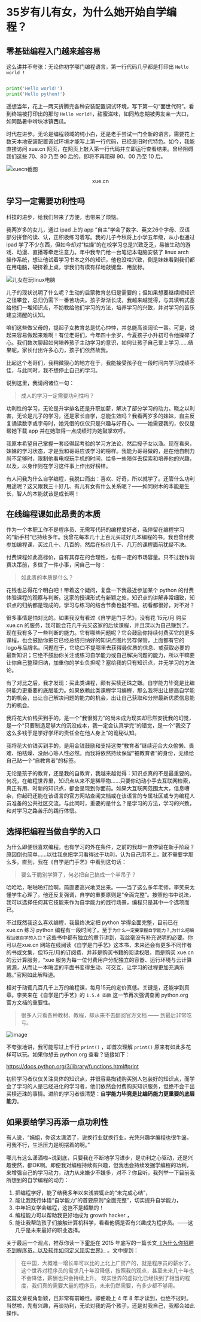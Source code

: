 # 35岁有儿有女，为什么她开始自学编程？

## 零基础编程入门越来越容易

这么讲并不夸张：无论你初学哪门编程语言，第一行代码几乎都是打印出 `Hello world !`

```python

print('Hello world!')
print('Hello python!')

```

遥想当年，花上一两天折腾完各种安装配置调试环境，写下第一句“面世代码”。看到终端被打印出的那句 `Hello world!`，甜蜜滋味，如同热恋期被男友亲一大口，如同酷暑中啃块冰镇西瓜。

时代在进步。无论是编程领域的纯小白，还是老手尝试一门全新的语言，需要花上数天本地安装配置调试环境才能写上第一行代码，已经是旧时代特色。如今，我能直接访问 xue.cn 网页，在网页上敲入第一行代码并立即运行查看结果。曾经阻碍我们这些 70、80 乃至 90 后的，即将不再阻碍 90、00 乃至 10 后。

![xuecn截图](https://user-images.githubusercontent.com/31027645/62353399-2cc12a00-b53d-11e9-94e6-a575740ec1fc.png)

<center> xue.cn  </center>

## 学习一定需要功利性吗

科技的进步，给我们带来了方便，也带来了烦恼。

我两岁多的女儿，通过 ipad 上的 app “自主”学会了数字、英文26个字母、汉语部分拼音的读、认，正积极练习着写。我的儿子今秋将上小学五年级，从小也通过 ipad 学了不少东西，但如今却对“枯燥”的在校学习总是兴致乏乏，易被生动的游戏、动漫、直播等牵走注意力。年中我专门给一台笔记本电脑安装了 linux arch 操作系统，想让他试着学习书本之外的知识，他也没啥兴致，倒是妹妹看到我们都在用电脑，硬挤着上桌，学我们有模有样地敲键盘、用鼠标。

![儿女在玩linux电脑](https://user-images.githubusercontent.com/31027645/62419506-34570f00-b6b4-11e9-846c-09b0ef6b0eb9.jpg)

儿子的现状说明了什么呢？生动的启蒙教育总归是需要的；但如果想要继续顺知识之径攀登，总归仍需下一番苦功夫。孩子渐渐长成，我越来越觉得，与其填鸭式塞给他们一堆知识点，不妨教给他们学习的方法，培养学习的兴致，并对学习的苦乐建立清醒的认知。

咱们这些做父母的，提起子女教育总是忧心忡忡，并总能高谈阔论一番。可是，说起来容易做起来难啊！有位老哥们，今年四十余岁，今夏孩子小升初可令他操碎了心。我们数次聊起如何培养孩子主动学习的意识，如何让孩子自己爱上学习……结果呢，家长付出许多心力，孩子们依然故我。

比起这个老哥们，我稍微狠心的地方在于，我能接受孩子在一段时间内学习成绩不佳，与此同时，我不想停止自己的学习。

说到这里，我请问诸位一句：
> 成人的学习一定需要功利性吗？

功利性的学习，无论是升学排名还是升职加薪，解决了部分学习的动力。晓之以利害，无论是儿子的学习，还是家长自学，总能生效吗？我看两岁多的妹妹，自主反复诵读数字或字母时，她凭借的仅仅只是兴趣与好奇心。——她需要我的，仅仅是帮她下载 app 并在她取得一点成绩时为她鼓掌欢呼。

我原本希望自己掌握一套经得起考验的学习方法论，然后授子女以渔。现在看来，妹妹的学习状态，才是我和哥哥应该学习的榜样。我能为哥哥做的，是在他自制力尚不足够时，限制他看电视玩手机的时间，给多一些陪伴去探索和培养他的兴趣，以及，以身作则在学习这件事上作出好榜样。

有人问我为什么自学编程，我脱口而出：喜欢、好奇，所以就学了。还管什么功利用途呢？这又跟我三十好几、有儿有女有什么关系呢？——如同树木的本能是生长，智人的本能就该是成长啊！

## 在线编程课如此昂贵的本质

作为一个本职工作不是程序员、无需写代码的编程爱好者，我停留在编程学习的“新手村”已持续多年。我曾花每本几十上百元买过好几本编程的书。我也曾付费参加编程课，买过几十、几百的，然后在标价几千、几万的课程面前犹疑不决。

付费课程如此高标价，自有其存在的合理性，也有一定的市场容量。只不过我作消费决策前，多做了一件小事，问自己一句：

> 如此贵的本质是什么？

花钱也总得花个明白吧！带着这个疑问，复盘一下我最近参加某个 python 的付费体验课程的观察与判断。这家的授课形式有新颖之处，知识点的讲解非常细致，知识点的归纳都是现成的，学习与练习的结合节奏也挺不错。初看都很好，对不对？

很多事情是怕对比的。如果我没有看过《自学是门手艺》，没有花 15元/月 购买 xue.cn 的服务，我可能会花几千元买这家的后续课程，并且深以为自己赚到了。现在我有多了一些判断的能力。它有哪些问题呢？它会鼓励你持续付费买它的更多课程，也会鼓励你把它已经总结归纳好的知识点图片另存保管，上面都有它的logo与品牌名。问题在于，它绝口不提哪里去获得最优质的信息、或获取必要的最新知识；它绝不鼓励你关注或练习自学能力或自己解决问题的能力，所以干嘛要让你自己整理归纳，加重你的学业负担呢？塞给我的只有知识点，并无学习的方法论。

有了对比之后，我才发现：买此类课程，颇有买椟还珠之嫌。自学能力毕竟是比编码能力更重要的底层能力。如果依赖此类课程学习编程，那么我将出让提高自学能力的机会，出让自己解决问题的能力的机会，出让自己获取和分辨最新优质信息能力的机会。

我将花大价钱买到手的，是一个“我很努力”的尚未成为现实却已然安抚我的幻觉，是一个“只要制造足够大的沉没成本，我一定会认真学完”的错觉，是一个“我交了这么多钱于是学好学坏的责任全在他人身上”的诡秘认知。

我将花大价钱买到手的，是用金钱鼓励和支持这类“教育者”继续迎合大众偷懒、畏难、怕枯燥、没耐心等人性必然。而我将依然持续保留“被教育者”的身份，无缘给自己贴一个“自教育者”的标签。

无论是孩子的教育，还是我的自教育，我越来越觉得：知识点真的不是最重要的。何况，在编程世界里，知识点从来不是稀罕物……只要你动动小手去互联网检索，真正有用、时新的知识点，都会呈现到你面前。如果大互联网范围太大，信息嘈杂，你起码还能在该语言的官方网站查阅文档或在该语言的专属社区或专为编程人员准备的公共社区交流。与此同时，重要的是什么？是学习的方法，学习的兴致，和对学习之路苦乐的践行体悟。

## 选择把编程当做自学的入口

为什么即便很喜欢编程，也有学习的外在条件，之前的我却一直停留在新手阶段？原因倒也简单……以往我总把学习看得过于功利，认为自己用不上，就不需要学那么多。直到，我在《自学是门手艺》中看到这句话：

> 要么干脆别学算了，何必把自己搞成一个半吊子？

哈哈哈，啪啪啪打脸啊，简直要高兴地哭出来。——当了这么多年老师，李笑来太懂学生心理了。他还反复强调，自学的重要原则是“全面完整”。按照他书中说法，我可以选择任何其它技能来作为自学能力的践行场景，编程只是其中一个选项而已。

不过既然我这么喜欢编程，我最终决定把 python 学得全面完整，目前已在 xue.cn 练习 python 编程有一段时间了。至于`为什么一定要掌握自学能力？`,`为什么把编程当做自学的入口？`这些书中都有独立的章节讲到，我丝毫没有补充说明的必要。你可以在xue.cn 网站在线阅读《自学是门手艺》这本书，未来还会有更多不同作者的书或文集，但15元/月的订阅费，并非是购买书籍的阅读权限，而是购买 xue.cn 的云计算服务，“xue 服务为每一位付费用户分配独立的容器、运行环境与云计算资源，从而让一本晦涩的平面书变得生动、可交互，让学习的过程更加充满乐趣。”官网如此解释道。

相对于动辄几百几千上万的编程课，每月15元的定价真低。关键是，还能学到真章。李笑来在《自学是门手艺》的 `1.5.4 函数` 这一节再次强调查阅 python.org 官方文档的重要性。

> 很多人只看各种教材、教程，却从来不去翻阅官方文档 —— 到最后非常吃亏。

![image](https://user-images.githubusercontent.com/31027645/62420113-b6990080-b6bf-11e9-9de7-9a32575a26bd.png)

不夸张地讲，我可能写过上千行 `print()` ，却首次理解 `print()` 原来有如此多花样可以玩。如果你想去 python.org 查看？链接如下：

https://docs.python.org/3/library/functions.html#print


初阶学习者仅仅关注具体的知识点，并很容易掏钱购买别人包装好的知识点，而学会了学习的人是已经进化的学习者，他们依然会付费购买知识服务，但绝不会干出买椟还珠的事情。进阶的学习者很清楚：**自学能力毕竟是比编码能力更重要的底层能力**。

## 如果要给学习再添一点功利性

有人说，“娟姐，你这太潇洒了，说换行业就换行业，光凭兴趣学编程也很牛逼，可我不行，生活压力是明摆着的啊。”

哪儿有这么潇洒啦~说到底，只要我在不断地学习进步，是功利之心驱动，还是兴趣使然，都OK啊。即便我对编程持续有兴趣，但我也会持续发掘学编程的功利，来增强自己的学习动力，动力从来嫌少不嫌多，对不？你且听，我列举一下目前我所想到的自学编程的动力：
1) 把编程学好，能了结我多年以来浅尝辄止的“未完成心结”，
2) 能让我践行体悟“自学能力”的首要原则“全面完整”，切实提升自学能力，
3) 中年妇女学会编程，这岂不是超酷的！
4) 编程能力可以帮助我更好地成为 growth hacker ，
5) 能让我帮助孩子们接触计算机科学，看看他俩是否有兴趣成为程序员。——这几乎是未来最好的职业选择。

关于最后一个观点，推荐你读一下[霍炬](https://github.com/virushuo)在 2015 年底写的一篇长文[《为什么你招聘不到程序员，以及软件如何定义现实世界》](https://mp.weixin.qq.com/s/mmW_oyupSpNZ-jPf0JJLkA) 。文中提到：
> 在中国，大概唯一增长率可以比的上北上广房产的，就是程序员的薪水了。
> 这个世界对程序员的需求几十年没降低，按照我的观点，甚至未来几十年也不会降低，薪酬也只会持续上升。
> 现实世界的虚拟化已经快到了相当的程度，我们真的需要大量的程序员，未来仍然需要，有多少都不够用。

这篇文章视角新颖，且非常有前瞻性。即便晚上 4 年 8 年才读到，也绝不过时。当然啦，先有兴趣，再谈功利，无论对我的两个孩子，还是对我自己，我都会如此操作。

